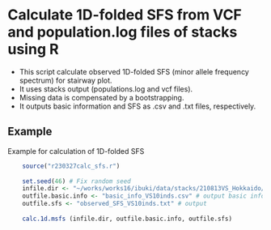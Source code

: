Calculate 1D-folded SFS from VCF and population.log files of stacks using R
======
* This script calculate observed 1D-folded SFS (minor allele frequency spectrum) for stairway plot.
* It uses stacks output (populations.log and vcf files).
* Missing data is compensated by a bootstrapping.
* It outputs basic information and SFS as .csv and .txt files, respectively.


Example
------
Example for calculation of 1D-folded SFS

```R
    source("r230327calc_sfs.r")
  
    set.seed(46) # Fix random seed
    infile.dir <- "~/works/works16/ibuki/data/stacks/210813VS_Hokkaido/analysis01/" # Path for stacks output directory
    outfile.basic.info <- "basic_info_VS10inds.csv" # output basic information file name
    outfile.sfs <- "observed_SFS_VS10inds.txt" # output 
  
    calc.1d.msfs (infile.dir, outfile.basic.info, outfile.sfs)
```
